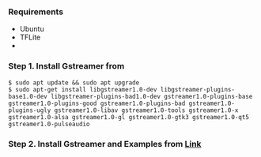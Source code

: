 ### Requirements
* Ubuntu
* TFLite
* 
### Step 1. Install Gstreamer from 
```
$ sudo apt update && sudo apt upgrade
$ sudo apt-get install libgstreamer1.0-dev libgstreamer-plugins-base1.0-dev libgstreamer-plugins-bad1.0-dev gstreamer1.0-plugins-base gstreamer1.0-plugins-good gstreamer1.0-plugins-bad gstreamer1.0-plugins-ugly gstreamer1.0-libav gstreamer1.0-tools gstreamer1.0-x gstreamer1.0-alsa gstreamer1.0-gl gstreamer1.0-gtk3 gstreamer1.0-qt5 gstreamer1.0-pulseaudio

```

### Step 2. Install Gstreamer and Examples from [Link](https://github.com/nnstreamer/nnstreamer-example)
